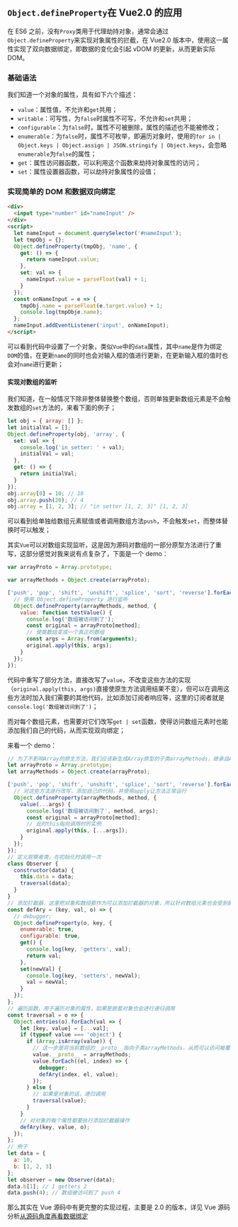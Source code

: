 ## `Object.defineProperty`在 Vue2.0 的应用

在 ES6 之前，没有`Proxy`类用于代理劫持对象，通常会通过`Object.defineProperty`来实现对象属性的拦截，在 Vue2.0 版本中，使用这一属性实现了双向数据绑定，即数据的变化会引起 vDOM 的更新，从而更新实际 DOM。

### 基础语法

我们知道一个对象的属性，具有如下六个描述：

- `value`：属性值，不允许和`get`共用；
- `writable`：可写性，为`false`时属性不可写，不允许和`set`共用；
- `configurable`：为`false`时，属性不可被删除，属性的描述也不能被修改；
- `enumerable`：为`false`时，属性不可枚举，即遍历对象时，使用的`for in | Object.keys | Object.assign | JSON.stringify | Object.keys`，会忽略`enumerable`为`false`的属性；
- `get`：属性访问器函数，可以利用这个函数来劫持对象属性的访问；
- `set`：属性设置器函数，可以劫持对象属性的设值；

### 实现简单的 DOM 和数据双向绑定

```html
<div>
  <input type="number" id="nameInput" />
</div>
<script>
  let nameInput = document.querySelector('#nameInput');
  let tmpObj = {};
  Object.defineProperty(tmpObj, 'name', {
    get: () => {
      return nameInput.value;
    },
    set: val => {
      nameInput.value = parseFloat(val) + 1;
    }
  });
  const onNameInput = e => {
    tmpObj.name = parseFloat(e.target.value) + 1;
    console.log(tmpObje.name);
  };
  nameInput.addEventListener('input', onNameInput);
</script>
```

可以看到代码中设置了一个对象，类似`Vue`中的`data`属性，其中`name`是作为绑定`DOM`的值，在更新`name`的同时也会对输入框的值进行更新，在更新输入框的值时也会对`name`进行更新；

#### 实现对数组的监听

我们知道，在一般情况下除非整体替换整个数组，否则单独更新数组元素是不会触发数组的`set`方法的，来看下面的例子；

```javascript
let obj = { array: [] };
let initialVal = [];
Object.defineProperty(obj, 'array', {
  set: val => {
    console.log('in setter: ' + val);
    initialVal = val;
  },
  get: () => {
    return initialVal;
  }
});
obj.array[0] = 10; // 10
obj.array.push(20); // 4
obj.array = [1, 2, 3]; // "in setter [1, 2, 3]" [1, 2, 3]
```

可以看到给单独给数组元素赋值或者调用数组方法`push`，不会触发`set`，而整体替换时可以触发；

其实`Vue`可以对数组实现监听，这是因为源码对数组的一部分原型方法进行了重写，这部分感觉对我来说有点复杂了，下面是一个 demo：

```javascript
var arrayProto = Array.prototype;

var arrayMethods = Object.create(arrayProto);

['push', 'pop', 'shift', 'unshift', 'splice', 'sort', 'reverse'].forEach(function(method) {
  // 使用 Object.defineProperty 进行监听
  Object.defineProperty(arrayMethods, method, {
    value: function testValue() {
      console.log('数组被访问到了');
      const original = arrayProto[method];
      // 使类数组变成一个真正的数组
      const args = Array.from(arguments);
      original.apply(this, args);
    }
  });
});
```

代码中重写了部分方法，直接改写了`value`，不改变这些方法的实现（`original.apply(this, args)`直接使原生方法调用结果不变），但可以在调用这些方法时加入我们需要的其他代码，比如添加订阅者响应等，这里的订阅者就是`console.log('数组被访问到了')`；

而对每个数组元素，也需要对它们改写`get | set`函数，使得访问数组元素时也能添加我们自己的代码，从而实现双向绑定；

来看一个 demo：

```javascript
// 为了不影响Array的原生方法，我们应该新生成Array原型的子类arrayMethods，继承自Array.prototype，这样我们去覆盖子类的部分方法时，就不会影响到其他普通数组去调用这部分方法。
let arrayProto = Array.prototype;
let arrayMethods = Object.create(arrayProto);

['push', 'pop', 'shift', 'unshift', 'splice', 'sort', 'reverse'].forEach(method => {
  // 对这些方法进行改写，添加自己的代码，并使用apply让方法正常运行
  Object.defineProperty(arrayMethods, method, {
    value(...args) {
      console.log('数组被访问到了', method, args);
      const original = arrayProto[method];
      // 此时this指向调用时的实例
      original.apply(this, [...args]);
    }
  });
});
// 定义观察者类，在初始化时调用一次
class Observer {
  constructor(data) {
    this.data = data;
    traversal(data);
  }
}
// 添加拦截器，这里把对象和数组都作为可以添加拦截器的对象，所以针对数组元素也会受到影响，最直接的就是单独访问数组元素时也能触发拦截器
const defAry = (key, val, o) => {
  // debugger;
  Object.defineProperty(o, key, {
    enumerable: true,
    configurable: true,
    get() {
      console.log(key, 'getters', val);
      return val;
    },
    set(newVal) {
      console.log(key, 'setters', newVal);
      val = newVal;
    }
  });
};
// 遍历函数，用于遍历对象的属性，如果是嵌套对象也会进行递归调用
const traversal = o => {
  Object.entries(o).forEach(val => {
    let [key, value] = [...val];
    if (typeof value === 'object') {
      if (Array.isArray(value)) {
        // 这一步是将当前数组的__proto__指向子类arrayMethods，从而可以访问被覆盖的数组方法，比如push等
        value.__proto__ = arrayMethods;
        value.forEach((el, index) => {
          debugger;
          defAry(index, el, value);
        });
      } else {
        // 如果是对象的话，递归调用
        traversal(value);
      }
    }
    // 对对象的每个属性都要执行添加拦截器操作
    defAry(key, value, o);
  });
};
// 例子
let data = {
  a: 10,
  b: [1, 2, 3]
};
let observer = new Observer(data);
data.b[1]; // 1 getters 2
data.push(4); // 数组被访问到了 push 4
```

那么其实在 Vue 源码中有更完整的实现过程，主要是 2.0 的版本，详见 Vue 源码分析[从源码角度再看数据绑定](https://github.com/answershuto/learnVue/blob/master/docs/%E4%BB%8E%E6%BA%90%E7%A0%81%E8%A7%92%E5%BA%A6%E5%86%8D%E7%9C%8B%E6%95%B0%E6%8D%AE%E7%BB%91%E5%AE%9A.MarkDown)
